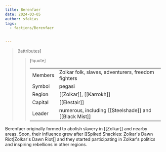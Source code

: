 ```yaml
---
title: Berenfaer
date: 2024-03-05
author: sfakias
tags:
  - factions/Berenfaer

 
---
```

> [!attributes]
> 
> > [!quote]
> >
> > | | |
> > | --- | --- |
> > | Members | Zolkar folk, slaves, adventurers, freedom fighters |
> > | Symbol | pegasi |
> > | Region | [[Zolkar]], [[Karrokh]] |
> > | Capital | [[Elestair]] |
> > | Leader | numerous, including [[Steelshade]] and [[Black Mist]] |

Berenfaer originally formed to abolish slavery in [[Zolkar]] and nearby areas. Soon, their influence grew after [[Spiked Shackles: Zolkar's Dawn Riot|Zolkar's Dawn Riot]] and they started participating in Zolkar's politics and inspiring rebellions in other regions.